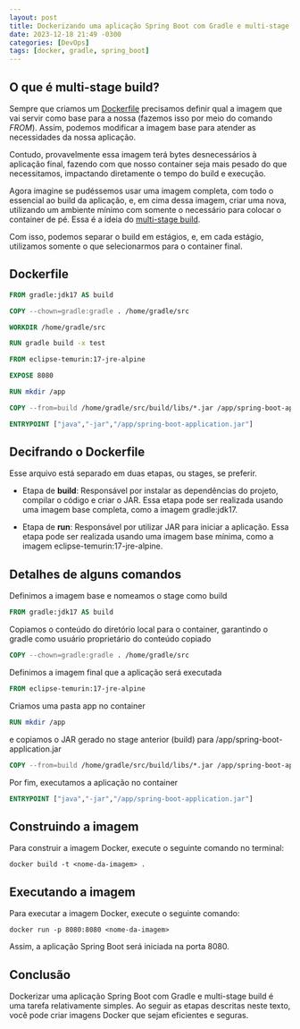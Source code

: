 ```yaml
---
layout: post
title: Dockerizando uma aplicação Spring Boot com Gradle e multi-stage build
date: 2023-12-18 21:49 -0300
categories: [DevOps]
tags: [docker, gradle, spring_boot]
---
```

## O que é multi-stage build?

Sempre que criamos um <a href="https://docs.docker.com/engine/reference/builder/" target="_blank">Dockerfile</a> precisamos definir qual a imagem que vai servir como base para a nossa (fazemos isso por meio do comando *FROM*). Assim, podemos modificar a imagem base para atender as necessidades da nossa aplicação.

Contudo, provavelmente essa imagem terá bytes desnecessários à aplicação final, fazendo com que nosso container seja mais pesado do que necessitamos, impactando diretamente o tempo do build e execução.

Agora imagine se pudéssemos usar uma imagem completa, com todo o essencial ao build da aplicação, e, em cima dessa imagem, criar uma nova, utilizando um ambiente mínimo com somente o necessário para colocar o container de pé. Essa é a ideia do <a href="https://docs.docker.com/build/building/multi-stage/" target="_blank">multi-stage build</a>. 

Com isso, podemos separar o build em estágios, e, em cada estágio, utilizamos somente o que selecionarmos para o container final.


## Dockerfile

```Dockerfile
FROM gradle:jdk17 AS build

COPY --chown=gradle:gradle . /home/gradle/src

WORKDIR /home/gradle/src

RUN gradle build -x test

FROM eclipse-temurin:17-jre-alpine

EXPOSE 8080

RUN mkdir /app

COPY --from=build /home/gradle/src/build/libs/*.jar /app/spring-boot-application.jar

ENTRYPOINT ["java","-jar","/app/spring-boot-application.jar"]
```

## Decifrando o Dockerfile

Esse arquivo está separado em duas etapas, ou stages, se preferir.

- Etapa de **build**: Responsável por instalar as dependências do projeto, compilar o código e criar o JAR. Essa etapa pode ser realizada usando uma imagem base completa, como a imagem gradle:jdk17.

- Etapa de **run**: Responsável por utilizar JAR para iniciar a aplicação. Essa etapa pode ser realizada usando uma imagem base mínima, como a imagem eclipse-temurin:17-jre-alpine.

## Detalhes de alguns comandos

Definimos a imagem base e nomeamos o stage como build

```Dockerfile
FROM gradle:jdk17 AS build
```

Copiamos o conteúdo do diretório local para o container, garantindo o gradle como usuário proprietário do conteúdo copiado

```Dockerfile
COPY --chown=gradle:gradle . /home/gradle/src
```

Definimos a imagem final que a aplicação será executada

```Dockerfile
FROM eclipse-temurin:17-jre-alpine
```

Criamos uma pasta app no container

```Dockerfile
RUN mkdir /app
```

e copiamos o JAR gerado no stage anterior (build) para /app/spring-boot-application.jar

```Dockerfile
COPY --from=build /home/gradle/src/build/libs/*.jar /app/spring-boot-application.jar
```

Por fim, executamos a aplicação no container

```Dockerfile
ENTRYPOINT ["java","-jar","/app/spring-boot-application.jar"]
```

## Construindo a imagem

Para construir a imagem Docker, execute o seguinte comando no terminal:

```shell
docker build -t <nome-da-imagem> .
```

## Executando a imagem

Para executar a imagem Docker, execute o seguinte comando:
```shell
docker run -p 8080:8080 <nome-da-imagem>
```

Assim, a aplicação Spring Boot será iniciada na porta 8080.

## Conclusão

Dockerizar uma aplicação Spring Boot com Gradle e multi-stage build é uma tarefa relativamente simples. Ao seguir as etapas descritas neste texto, você pode criar imagens Docker que sejam eficientes e seguras.
